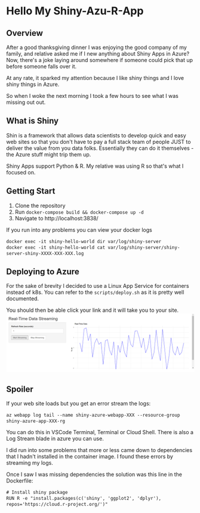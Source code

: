 # Hello My Shiny-Azu-R-App

## Overview

After a good thanksgiving dinner I was enjoying the good company of my family, and relative asked me if I new anything about Shiny Apps in Azure? Now, there's a joke laying around somewhere if someone could pick that up before someone falls over it.

At any rate, it sparked my attention because I like shiny things and I love shiny things in Azure.

So when I woke the next morning I took a few hours to see what I was missing out out.

## What  is  Shiny

Shin is a framework that allows data scientists to develop quick and easy web sites so that you don't have to pay a full stack team of people JUST to deliver the value from you data folks. Essentially they can do it themselves - the Azure stuff might trip them up.

Shiny Apps support Python & R. My relative was using R so that's what I focused on.

## Getting Start
1. Clone the repository
2. Run `docker-compose build && docker-compose up -d`
3. Navigate to http://localhost:3838/

If you run into any problems you can view your docker logs

```
docker exec -it shiny-hello-world dir var/log/shiny-server
docker exec -it shiny-hello-world cat var/log/shiny-server/shiny-server-shiny-XXXX-XXX-XXX.log
```

## Deploying to Azure

For the sake of  brevity I decided to use a Linux App Service for  containers instead of k8s. You can refer to the `scripts/deploy.sh` as it is pretty well documented. 

You should then be able click your link and it will take you to your site.
![alt text](image.png)

## Spoiler
If your web site loads but you get an error stream the logs:
```
az webapp log tail --name shiny-azure-webapp-XXX --resource-group shiny-azure-app-XXX-rg
```
You can do this in VSCode Terminal, Terminal or Cloud Shell. There is also a Log Stream blade in azure you can use.

I did run into some problems that more or less came down to dependencies that I hadn't installed in the container image. I found these errors by streaming my logs.

Once I saw I was missing dependencies the solution was this line in the Dockerfile:

```
# Install shiny package
RUN R -e "install.packages(c('shiny', 'ggplot2', 'dplyr'), repos='https://cloud.r-project.org/')"
```
